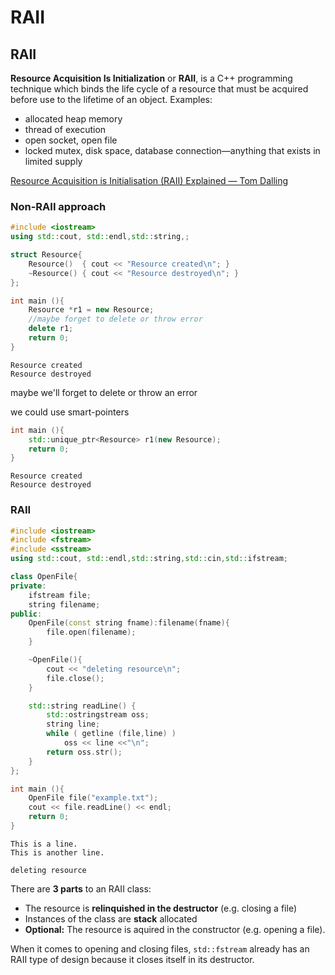 # RAII

## RAII

**Resource Acquisition Is Initialization** or **RAII**, is a C++ programming technique which binds the life cycle of a resource that must be acquired before use to the lifetime of an object. Examples:

* allocated heap memory
* thread of execution
* open socket, open file
* locked mutex, disk space, database connection—anything that exists in limited supply 

[Resource Acquisition is Initialisation \(RAII\) Explained — Tom Dalling](https://www.tomdalling.com/blog/software-design/resource-acquisition-is-initialisation-raii-explained/)

### Non-RAII approach

```cpp
#include <iostream>
using std::cout, std::endl,std::string,;

struct Resource{
    Resource()  { cout << "Resource created\n"; }
    ~Resource() { cout << "Resource destroyed\n"; }
};

int main (){
    Resource *r1 = new Resource;
    //maybe forget to delete or throw error
    delete r1;
    return 0;
}
```

```text
Resource created
Resource destroyed
```

maybe we'll forget to delete or throw an error

we could use smart-pointers

```cpp
int main (){
    std::unique_ptr<Resource> r1(new Resource);
    return 0;
}
```

```text
Resource created
Resource destroyed
```

### RAII

```cpp
#include <iostream>
#include <fstream>
#include <sstream>
using std::cout, std::endl,std::string,std::cin,std::ifstream;

class OpenFile{
private:
    ifstream file;
    string filename;
public:
    OpenFile(const string fname):filename(fname){
        file.open(filename);
    }

    ~OpenFile(){
        cout << "deleting resource\n";
        file.close();
    }

    std::string readLine() {
        std::ostringstream oss;
        string line;
        while ( getline (file,line) )
            oss << line <<"\n";
        return oss.str();
    }
};

int main (){
    OpenFile file("example.txt");
    cout << file.readLine() << endl;
    return 0;
}
```

```text
This is a line.
This is another line.

deleting resource
```

There are **3 parts** to an RAII class:

* The resource is **relinquished in the destructor** \(e.g. closing a file\)
* Instances of the class are **stack** allocated
* **Optional:** The resource is aquired in the constructor \(e.g. opening a file\).

When it comes to opening and closing files, `std::fstream` already has an RAII type of design because it closes itself in its destructor.

